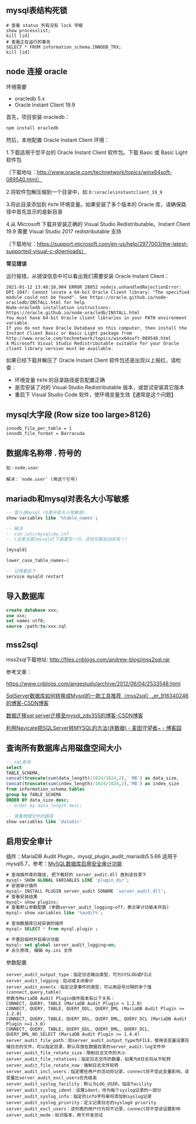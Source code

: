 ## mysql表结构死锁

```mysql
# 查看 status 列有没有 lock 字眼
show processlist;
kill [id]
# 查看正在运行的事务
SELECT * FROM information_schema.INNODB_TRX;
kill [id]
```

## node 连接 oracle

环境需要

* oracledb 5.x
* Oracle Instant Client 19.9

首先，项目安装 oracledb：

```js
npm install oracledb
```

然后，本地配置 Oracle Instant Client 环境：

1.下载适用于您平台的 Oracle Instant Client 软件包。下载 Basic 或 Basic Light 软件包

（下载地址：http://www.oracle.com/technetwork/topics/winx64soft-089540.html）

2.将软件包解压缩到一个目录中，如 `D:\oracle\instantclient_19_9`

3.将此目录添加到 `PATH` 环境变量。如果安装了多个版本的 Oracle 库，请确保路径中首先显示的是新目录

4.从 Microsoft 下载并安装正确的 Visual Studio Redistributable。Instant Client 19.9 需要 Visual Studio 2017 redistributable 支持

（下载地址：https://support.microsoft.com/en-us/help/2977003/the-latest-supported-visual-c-downloads）

**常见错误**

运行报错，从错误信息中可以看出我们需要安装 Oracle Instant Client：

```
2021-01-12 13:48:10,904 ERROR 28052 nodejs.unhandledRejectionError: DPI-1047: Cannot locate a 64-bit Oracle Client library: "The specified module could not be found". See https://oracle.github.io/node-oracledb/INSTALL.html for help
Node-oracledb installation instructions: https://oracle.github.io/node-oracledb/INSTALL.html
You must have 64-bit Oracle client libraries in your PATH environment variable.
If you do not have Oracle Database on this computer, then install the Instant Client Basic or Basic Light package from
http://www.oracle.com/technetwork/topics/winx64soft-089540.html
A Microsoft Visual Studio Redistributable suitable for your Oracle client library version must be available.
```

如果已经下载并解压了 Oracle Instant Client 软件包还是出现以上报红，请检查：

* 环境变量 `PATH` 的目录路径是否配置正确
* 是否安装了对的 Visual Studio Redistributable 版本，或尝试安装其它版本
* 重启下 Visual Studio Code 软件，使环境变量生效【通常是这个问题】

## mysql大字段 (Row size too large>8126)

```
innodb_file_per_table = 1
innodb_file_format = Barracuda
```

## 数据库名称带 . 符号的

```
如：node.user

解决：`node.user` (用这个引号)
```

## mariadb和mysql对表名大小写敏感

```sql
-- 登入进mysql (0是开启大小写敏感)
show variables like '%table_names';

-- 解决
-- vim /etc/mysql/my.cnf
-- (这里注意[mysqld]下面要空一行，否则可能启动失败！)

[mysqld]

lower_case_table_names=1

-- 记得重启下
service mysqld restart
```

## 导入数据库

```sql
create database xxx;
use xxx;
set names utf8;
source /path/to/xxx.sql
```

## mss2sql

mss2sql下载地址: http://files.cnblogs.com/andrew-blog/mss2sql.rar

参考文章：

https://www.cnblogs.com/angestudy/archive/2012/06/04/2533548.html

[SqlServer数据库如何转换成Mysql的一款工具推荐（mss2sql）_er_916340246的博客-CSDN博客](https://blog.csdn.net/er_916340246/article/details/88892823)

[数据迁移sql server迁移至mysql_zdx355的博客-CSDN博客](https://blog.csdn.net/zdx355/article/details/90295082)

[利用Navicate把SQLServer转MYSQL的方法(连数据) - 麦田守望者~ - 博客园](https://www.cnblogs.com/hgj123/p/10123548.html)

## 查询所有数据库占用磁盘空间大小

```sql
-- sql查询
select 
TABLE_SCHEMA, 
concat(truncate(sum(data_length)/1024/1024,2),' MB') as data_size,
concat(truncate(sum(index_length)/1024/1024,2),'MB') as index_size
from information_schema.tables
group by TABLE_SCHEMA
ORDER BY data_size desc;
-- order by data_length desc;

-- 查看物理文件的路径
show variables like 'datadir'
```

## 启用安全审计

插件：MariaDB Audit Plugin，mysql_plugin_audit_mariadb5.5.66 适用于mysql5.7，参考：[MySQL数据库启用安全审计功能](https://blog.csdn.net/weixin_39699061/article/details/103482490)

```sql
# 查询插件库的路径, 把下载好的 server_audit.dll 放到该目录下
mysql> SHOW GLOBAL VARIABLES LIKE 'plugin_dir';
# 安装审计插件
mysql> INSTALL PLUGIN server_audit SONAME 'server_audit.dll';
# 查看安装结果
mysql> show plugins;
# 查看默认参数配置 (参数server_audit_logging=off，表示审计功能未开启)
mysql> show variables like '%audit%';
```

```sql
# 查询数据库已经安装的插件
mysql> SELECT * from mysql.plugin ;
```

```sql
# 不重启临时开启审计功能
mysql> set global server_audit_logging=on; 
# 永久修改, 编辑 my.ini 文件
```

参数配置

```
server_audit_output_type：指定日志输出类型，可为SYSLOG或FILE
server_audit_logging：启动或关闭审计
server_audit_events：指定记录事件的类型，可以用逗号分隔的多个值(connect,query,table)
参数与MariaDB Audit Plugin插件版本有以下关系：
CONNECT, QUERY, TABLE (MariaDB Audit Plugin < 1.2.0)
CONNECT, QUERY, TABLE, QUERY_DDL, QUERY_DML (MariaDB Audit Plugin >= 1.2.0)
CONNECT, QUERY, TABLE, QUERY_DDL, QUERY_DML, QUERY_DCL (MariaDB Audit Plugin >=1.3.0)
CONNECT, QUERY, TABLE, QUERY_DDL, QUERY_DML, QUERY_DCL, QUERY_DML_NO_SELECT (MariaDB Audit Plugin >= 1.4.4)
server_audit_file_path：如server_audit_output_type为FILE，使用该变量设置存储日志的文件，可以指定目录，默认存放在数据目录的server_audit.log文件中
server_audit_file_rotate_size：限制日志文件的大小
server_audit_file_rotations：指定日志文件的数量，如果为0日志将从不轮转
server_audit_file_rotate_now：强制日志文件轮转
server_audit_incl_users：指定哪些用户的活动将记录，connect将不受此变量影响，该变量比server_audit_excl_users优先级高
server_audit_syslog_facility：默认为LOG_USER，指定facility
server_audit_syslog_ident：设置ident，作为每个syslog记录的一部分
server_audit_syslog_info：指定的info字符串将添加到syslog记录
server_audit_syslog_priority：定义记录日志的syslogd priority
server_audit_excl_users：该列表的用户行为将不记录，connect将不受该设置影响
server_audit_mode：标识版本，用于开发测试
```